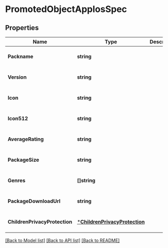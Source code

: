 # PromotedObjectAppIosSpec

## Properties
Name | Type | Description | Notes
------------ | ------------- | ------------- | -------------
**Packname** | **string** |  | [optional] [default to null]
**Version** | **string** |  | [optional] [default to null]
**Icon** | **string** |  | [optional] [default to null]
**Icon512** | **string** |  | [optional] [default to null]
**AverageRating** | **string** |  | [optional] [default to null]
**PackageSize** | **string** |  | [optional] [default to null]
**Genres** | **[]string** |  | [optional] [default to null]
**PackageDownloadUrl** | **string** |  | [optional] [default to null]
**ChildrenPrivacyProtection** | [***ChildrenPrivacyProtection**](ChildrenPrivacyProtection.md) |  | [optional] [default to null]

[[Back to Model list]](../README.md#documentation-for-models) [[Back to API list]](../README.md#documentation-for-api-endpoints) [[Back to README]](../README.md)


